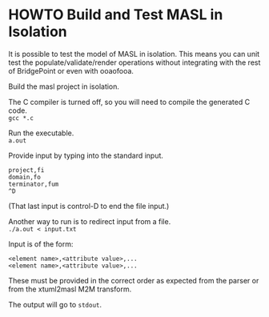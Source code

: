 # HOWTO Build and Test MASL in Isolation

It is possible to test the model of MASL in isolation.  This means you
can unit test the populate/validate/render operations without integrating
with the rest of BridgePoint or even with ooaofooa.  

Build the masl project in isolation.  

The C compiler is turned off, so you will need to compile the generated C code.  
`gcc *.c`

Run the executable.  
`a.out`


Provide input by typing into the standard input.  
```
project,fi
domain,fo
terminator,fum
^D
```

(That last input is control-D to end the file input.)

Another way to run is to redirect input from a file.  
`./a.out < input.txt`

Input is of the form:  
```
<element name>,<attribute value>,...
<element name>,<attribute value>,...
```

These must be provided in the correct order as expected from the parser
or from the xtuml2masl M2M transform.

The output will go to `stdout`.  
